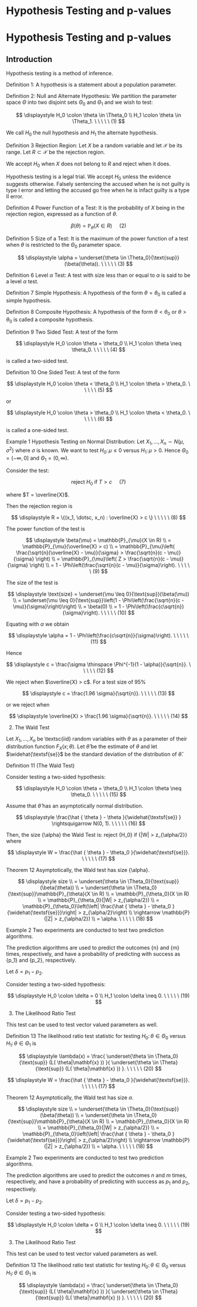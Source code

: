 # Hypothesis Testing and p-values

# Hypothesis Testing and p-values


## Introduction

Hypothesis testing is a method of inference.

Definition 1:
A hypothesis is a statement about a population parameter.

Definition 2:
Null and Alternate Hypothesis:
We partition the parameter space $\Theta$ into two disjoint sets $\Theta_0$ and $\Theta_1$ and we wish to test:

$$
\displaystyle H_0 \colon \theta \in \Theta_0 \\ H_1 \colon \theta \in \Theta_1. \ \ \ \ \ (1)
$$



We call $H_0$ the null hypothesis and $H_1$ the alternate hypothesis. 

Definition 3 Rejection Region: Let $X$ be a random variable and let $\mathcal{X}$ be its range. Let $R \subset \mathcal{X}$ be the rejection region.

We accept $H_0$ when $X$ does not belong to $R$ and reject when it does. 

Hypothesis testing is a legal trial. We accept $H_0$ unless the evidence suggests otherwise. Falsely sentencing the accused when he is not guilty is type I error and letting the accused go free when he is infact guilty is a type II error.

Definition 4 
Power Function of a Test: It is the probability of $X$ being in the rejection region, expressed as a function of $\theta$.

$$
\displaystyle \beta(\theta) = \mathbb{P}_{\theta}(X \in R) \ \ \ \ \ (2)
$$

Definition 5 
Size of a Test: It is the maximum of the power function of a test when $\theta$ is restricted to the $\Theta_0$ parameter space.

$$
\displaystyle \alpha = \underset{\theta \in \Theta_0}{\text{sup}}(\beta(\theta)). \ \ \ \ \ (3)
$$

Definition 6 
Level $\alpha$ Test: A test with size less than or equal to $\alpha$ is said to be a level $\alpha$ test. 

Definition 7 
Simple Hypothesis: A hypothesis of the form $\theta = \theta_0$ is called a simple hypothesis. 

Definition 8 
Composite Hypothesis: A hypothesis of the form $\theta < \theta_0$ or $\theta > \theta_0$ is called a composite hypothesis. 

Definition 9 
Two Sided Test: A test of the form

$$
\displaystyle H_0 \colon \theta = \theta_0 \\ H_1 \colon \theta \neq \theta_0. \ \ \ \ \ (4)
$$

is called a two-sided test. 

Definition 10 
One Sided Test: A test of the form

$$
\displaystyle H_0 \colon \theta < \theta_0 \\ H_1 \colon \theta > \theta_0. \ \ \ \ \ (5)
$$

or

$$
\displaystyle H_0 \colon \theta > \theta_0 \\ H_1 \colon \theta < \theta_0. \ \ \ \ \ (6)
$$

is called a one-sided test. 

Example 1 
Hypothesis Testing on Normal Distribution: 
Let $X_1, \dotsc, X_n \sim N(\mu, \sigma^2)$ where $\sigma$ is known. We want to test $H_0 \colon \mu \leq 0$ versus $H_1 \colon \mu > 0$. Hence $\Theta_0 = (- \infty, 0]$ and $\Theta_1 = ( 0, \infty)$.

Consider the test:

$$
\displaystyle \text{reject } H_0 \text{ if } T > c \ \ \ \ \ (7)
$$

where $T = \overline{X}$.

Then the rejection region is

$$
\displaystyle R = \{(x_1, \dotsc, x_n) : \overline{X} > c \} \ \ \ \ \ (8)
$$

The power function of the test is

$$
\displaystyle \beta(\mu) = \mathbb{P}_{\mu}(X \in R) \\ = \mathbb{P}_{\mu}(\overline{X} > c) \\ = \mathbb{P}_{\mu}\left( \frac{\sqrt{n}(\overline{X} - \mu)}{\sigma} > \frac{\sqrt{n}(c - \mu)}{\sigma} \right) \\ = \mathbb{P}_{\mu}\left( Z > \frac{\sqrt{n}(c - \mu)}{\sigma} \right) \\ = 1 - \Phi\left(\frac{\sqrt{n}(c - \mu)}{\sigma}\right). \ \ \ \ \ (9)
$$

The size of the test is

$$
\displaystyle \text{size} = \underset{\mu \leq 0}{\text{sup}}(\beta(\mu)) \\ = \underset{\mu \leq 0}{\text{sup}}\left(1 - \Phi\left(\frac{\sqrt{n}(c - \mu)}{\sigma}\right)\right) \\ = \beta(0) \\ = 1 - \Phi\left(\frac{c\sqrt{n}}{\sigma}\right). \ \ \ \ \ (10)
$$

Equating with $\alpha$ we obtain

$$
\displaystyle \alpha = 1 - \Phi\left(\frac{c\sqrt{n}}{\sigma}\right). \ \ \ \ \ (11)
$$

Hence

$$
\displaystyle c = \frac{\sigma \thinspace \Phi^{-1}(1 - \alpha)}{\sqrt{n}}. \ \ \ \ \ (12)
$$

We reject when $\overline{X} > c$. For a test size of 95%

$$
\displaystyle c = \frac{1.96 \sigma}{\sqrt{n}}. \ \ \ \ \ (13)
$$

or we reject when

$$
\displaystyle \overline{X} > \frac{1.96 \sigma}{\sqrt{n}}. \ \ \ \ \ (14)
$$

2. The Wald Test

Let $X_1, \dotsc, X_n$ be \textsc{iid} random variables with $\theta$ as a parameter of their distribution function $F_X(x; \theta)$. Let $\hat{\theta}$ be the estimate of $\theta$ and let $\widehat{\textsf{se}}$ be the standard deviation of the distribution of $\hat{\theta}$.

Definition 11 (The Wald Test)

Consider testing a two-sided hypothesis:

$$
\displaystyle H_0 \colon \theta = \theta_0 \\ H_1 \colon \theta \neq \theta_0. \ \ \ \ \ (15)
$$

Assume that $\hat{\theta}$ has an asymptotically normal distribution.

$$
\displaystyle \frac{\hat { \theta } - \theta }{\widehat{\textsf{se}} } \rightsquigarrow N(0, 1). \ \ \ \ \ (16)
$$

Then, the size {\alpha} the Wald Test is: reject {H_0} if {|W| > z_{\alpha/2}} where

$$
\displaystyle W = \frac{\hat { \theta } - \theta_0 }{\widehat{\textsf{se}}}. \ \ \ \ \ (17)
$$

Theorem 12 Asymptotically, the Wald test has size {\alpha}.

$$
\displaystyle size \\ = \underset{\theta \in \Theta_0}{\text{sup}}(\beta(\theta)) \\ = \underset{\theta \in \Theta_0}{\text{sup}}\mathbb{P}_{\theta}(X \in R) \\ = \mathbb{P}_{\theta_0}(X \in R) \\ = \mathbb{P}_{\theta_0}(|W| > z_{\alpha/2}) \\ = \mathbb{P}_{\theta_0}\left(\left| \frac{\hat { \theta } - \theta_0 }{\widehat{\textsf{se}}}\right| > z_{\alpha/2}\right) \\ \rightarrow \mathbb{P}(|Z| > z_{\alpha/2}) \\ = \alpha. \ \ \ \ \ (18)
$$

Example 2 Two experiments are conducted to test two prediction algorithms.

The prediction algorithms are used to predict the outcomes {n} and {m} times, respectively, and have a probability of predicting with success as {p_1} and {p_2}, respectively.

Let $\delta = p_1 - p_2$.

Consider testing a two-sided hypothesis:

$$
\displaystyle H_0 \colon \delta = 0 \\ H_1 \colon \delta \neq 0. \ \ \ \ \ (19)
$$

3. The Likelihood Ratio Test

This test can be used to test vector valued parameters as well.

Definition 13 The likelihood ratio test statistic for testing $H_0 \colon \theta \in \Theta_0$ versus $H_1 \colon \theta \in \Theta_1$ is

$$
\displaystyle \lambda(x) = \frac{ \underset{\theta \in \Theta_0}{\text{sup}} (L( \theta|\mathbf{x} )) }{ \underset{\theta \in \Theta}{\text{sup}} (L( \theta|\mathbf{x} )) }. \ \ \ \ \ (20)
$$

$$
\displaystyle W = \frac{\hat { \theta } - \theta_0 }{\widehat{\textsf{se}}}. \ \ \ \ \ (17)
$$

Theorem 12 Asymptotically, the Wald test has size $\alpha$.

$$
\displaystyle size \\ = \underset{\theta \in \Theta_0}{\text{sup}}(\beta(\theta)) \\ = \underset{\theta \in \Theta_0}{\text{sup}}\mathbb{P}_{\theta}(X \in R) \\ = \mathbb{P}_{\theta_0}(X \in R) \\ = \mathbb{P}_{\theta_0}(|W| > z_{\alpha/2}) \\ = \mathbb{P}_{\theta_0}\left(\left| \frac{\hat { \theta } - \theta_0 }{\widehat{\textsf{se}}}\right| > z_{\alpha/2}\right) \\ \rightarrow \mathbb{P}(|Z| > z_{\alpha/2}) \\ = \alpha. \ \ \ \ \ (18)
$$

Example 2 Two experiments are conducted to test two prediction algorithms.

The prediction algorithms are used to predict the outcomes $n$ and $m$ times, respectively, and have a probability of predicting with success as $p_1$ and $p_2$, respectively.

Let $\delta = p_1 - p_2$.

Consider testing a two-sided hypothesis:

$$
\displaystyle H_0 \colon \delta = 0 \\ H_1 \colon \delta \neq 0. \ \ \ \ \ (19)
$$

3. The Likelihood Ratio Test

This test can be used to test vector valued parameters as well.

Definition 13 The likelihood ratio test statistic for testing $H_0 \colon \theta \in \Theta_0$ versus $H_1 \colon \theta \in \Theta_1$ is

$$
\displaystyle \lambda(x) = \frac{ \underset{\theta \in \Theta_0}{\text{sup}} (L( \theta|\mathbf{x} )) }{ \underset{\theta \in \Theta}{\text{sup}} (L( \theta|\mathbf{x} )) }. \ \ \ \ \ (20)
$$


